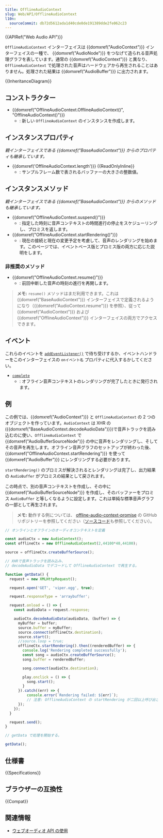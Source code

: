 ```yaml
---
title: OfflineAudioContext
slug: Web/API/OfflineAudioContext
l10n:
  sourceCommit: db72d5612ada1d40cde0de191389dde2fe062c23
---
```


{{APIRef("Web Audio API")}}

`OfflineAudioContext` インターフェイスは {{domxref("AudioContext")}} インターフェイスの一種で、 {{domxref("AudioNode")}} をつなげて造られる音声処理グラフを表しています。通常の {{domxref("AudioContext")}} と異なり、`OfflineAudioContext` で処理された音声はハードウェアから再生されることはありません。処理された結果は {{domxref("AudioBuffer")}} に出力されます。

{{InheritanceDiagram}}

## コンストラクター

- {{domxref("OfflineAudioContext.OfflineAudioContext()", "OfflineAudioContext()")}}
  - : 新しい `OfflineAudioContext` のインスタンスを作成します。

## インスタンスプロパティ

_親インターフェイスである {{domxref("BaseAudioContext")}} からのプロパティも継承しています。_

- {{domxref('OfflineAudioContext.length')}} {{ReadOnlyInline}}
  - : サンプルフレーム数で表されるバッファーの大きさの整数値。

## インスタンスメソッド

_親インターフェイスである {{domxref("BaseAudioContext")}} からのメソッドも継承しています。_

- {{domxref("OfflineAudioContext.suspend()")}}
  - : 指定した時刻に音声コンテキストの時間進行の停止をスケジューリングし、プロミスを返します。
- {{domxref("OfflineAudioContext.startRendering()")}}
  - : 現在の接続と現在の変更予定を考慮して、音声のレンダリングを始めます。このページでは、イベントベース版とプロミス版の両方に応じた説明をします。

### 非推奨のメソッド

- {{domxref("OfflineAudioContext.resume()")}}
  - : 前回中断した音声の時刻の進行を再開します。

> **メモ:** `resume()` メソッドはまだ利用できます。これは {{domxref("BaseAudioContext")}} インターフェイスで定義されるようになり（{{domxref("AudioContext.resume")}} を参照）、従って {{domxref("AudioContext")}} および {{domxref("OfflineAudioContext")}} インターフェイスの両方でアクセスできます。

## イベント

これらのイベントを [`addEventListener()`](/ja/docs/Web/API/EventTarget/addEventListener) で待ち受けするか、イベントハンドラーをこのインターフェイスの `onイベント名` プロパティに代入するかしてください。

- [`complete`](/ja/docs/Web/API/OfflineAudioContext/complete_event)
  - : オフライン音声コンテキストのレンダリングが完了したときに発行されます。

## 例

この例では、{{domxref("AudioContext")}} と `OfflineAudioContext` の 2 つのオブジェクトを作っています。`AudioContext` は XHR の ({{domxref("BaseAudioContext.decodeAudioData")}})で音声トラックを読み込むのに使い、`OfflineAudioContext` で{{domxref("AudioBufferSourceNode")}} の中に音声をレンダリングし、そしてその音声を再生します。オフライン音声グラフのセットアップが終わった後、{{domxref("OfflineAudioContext.startRendering")}} を使って {{domxref("AudioBuffer")}} にレンダリングする必要があります。

`startRendering()` のプロミスが解決されるとレンダリングは完了し、出力結果の `AudioBuffer` がプロミスの結果として戻されます。

この時点で、別の音声コンテキストを作成し、その中に {{domxref("AudioBufferSourceNode")}} を作成し、そのバッファーをプロミス `AudioBuffer` と等しくなるように設定します。これは単純な標準音声グラフの一部として再生されます。

> **メモ:** 動作する例については、 [offline-audio-context-promise](https://mdn.github.io/webaudio-examples/offline-audio-context-promise/) の GitHub リポジトリーを参照してください（[ソースコード](https://github.com/mdn/webaudio-examples/tree/master/offline-audio-context-promise)も参照してください）。

```js
// オンラインとオフラインのオーディオコンテキストを定義

const audioCtx = new AudioContext();
const offlineCtx = new OfflineAudioContext(2,44100*40,44100);

source = offlineCtx.createBufferSource();

// XHRで音声トラックを読み込み、
// decodeAudioData でデコードして OfflineAudioContext で再生する。

function getData() {
  request = new XMLHttpRequest();

  request.open('GET', 'viper.ogg', true);

  request.responseType = 'arraybuffer';

  request.onload = () => {
    const audioData = request.response;

    audioCtx.decodeAudioData(audioData, (buffer) => {
      myBuffer = buffer;
      source.buffer = myBuffer;
      source.connect(offlineCtx.destination);
      source.start();
      //source.loop = true;
      offlineCtx.startRendering().then((renderedBuffer) => {
        console.log('Rendering completed successfully');
        const song = audioCtx.createBufferSource();
        song.buffer = renderedBuffer;

        song.connect(audioCtx.destination);

        play.onclick = () => {
          song.start();
        }
      }).catch((err) => {
          console.error(`Rendering failed: ${err}`);
          // 注意: OfflineAudioContext の startRendering が二回以上呼び出されるとプロミスは拒否されます。
      });
    });
  }

  request.send();
}

// getData で処理を開始する。

getData();
```

## 仕様書

{{Specifications}}

## ブラウザーの互換性

{{Compat}}

## 関連情報

- [ウェブオーディオ API の使用](/ja/docs/Web/API/Web_Audio_API/Using_Web_Audio_API)
